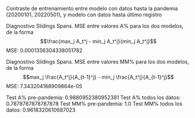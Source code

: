 Contraste de entrenamiento entre modelo con datos hasta la pandemia (20200101, 20220501), y modelo con datos hasta último registro

Diagnostivo Slidings Spans. MSE entre valores A\% para los dos modelos, de la forma
 $$\frac{max_j A_t^j - min_j A_t^j}{min_j A_t^j}$$
MSE: 0.0001356304338051782

Diagnostivo Slidings Spans. MSE entre valores MM\% para los dos modelos, de la forma
 $$max_j \frac{A_t^j}{A_{t-1}^j} - min_j \frac{A_t^j}{A_{t-1}^j}$$
MSE: 7.343204168909864e-05

Test A% pre-pandemia: 0.9880952380952381
Test A% todos los datos: 0.7878787878787878
Test MM% pre-pandemia: 1.0
Test MM% todos los datos: 0.9618320610687023
